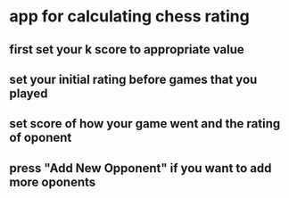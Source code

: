 # app for calculating chess rating
## first set your k score to appropriate value
## set your initial rating before games that you played
## set score of how your game went and the rating of oponent
## press "Add New Opponent" if you want to add more oponents

